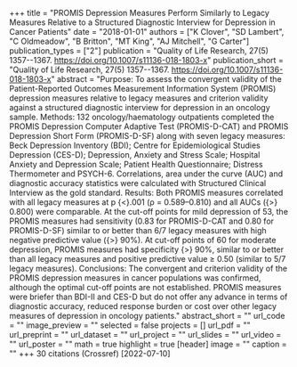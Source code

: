 +++
title = "PROMIS Depression Measures Perform Similarly to Legacy Measures Relative to a Structured Diagnostic Interview for Depression in Cancer Patients"
date = "2018-01-01"
authors = ["K Clover", "SD Lambert", "C Oldmeadow", "B Britton", "MT King", "AJ Mitchell", "G Carter"]
publication_types = ["2"]
publication = "Quality of Life Research, 27(5) 1357--1367. https://doi.org/10.1007/s11136-018-1803-x"
publication_short = "Quality of Life Research, 27(5) 1357--1367. https://doi.org/10.1007/s11136-018-1803-x"
abstract = "Purpose: To assess the convergent validity of the Patient-Reported Outcomes Measurement Information System (PROMIS) depression measures relative to legacy measures and criterion validity against a structured diagnostic interview for depression in an oncology sample. Methods: 132 oncology/haematology outpatients completed the PROMIS Depression Computer Adaptive Test (PROMIS-D-CAT) and PROMIS Depression Short Form (PROMIS-D-SF) along with seven legacy measures: Beck Depression Inventory (BDI); Centre for Epidemiological Studies Depression (CES-D); Depression, Anxiety and Stress Scale; Hospital Anxiety and Depression Scale; Patient Health Questionnaire; Distress Thermometer and PSYCH-6. Correlations, area under the curve (AUC) and diagnostic accuracy statistics were calculated with Structured Clinical Interview as the gold standard. Results: Both PROMIS measures correlated with all legacy measures at p {$<$}.001 (ρ = 0.589–0.810) and all AUCs ({$>$} 0.800) were comparable. At the cut-off points for mild depression of 53, the PROMIS measures had sensitivity (0.83 for PROMIS-D-CAT and 0.80 for PROMIS-D-SF) similar to or better than 6/7 legacy measures with high negative predictive value ({$>$} 90%). At cut-off points of 60 for moderate depression, PROMIS measures had specificity {$>$} 90%, similar to or better than all legacy measures and positive predictive value ≥ 0.50 (similar to 5/7 legacy measures). Conclusions: The convergent and criterion validity of the PROMIS depression measures in cancer populations was confirmed, although the optimal cut-off points are not established. PROMIS measures were briefer than BDI-II and CES-D but do not offer any advance in terms of diagnostic accuracy, reduced response burden or cost over other legacy measures of depression in oncology patients."
abstract_short = ""
url_code = ""
image_preview = ""
selected = false
projects = []
url_pdf = ""
url_preprint = ""
url_dataset = ""
url_project = ""
url_slides = ""
url_video = ""
url_poster = ""
math = true
highlight = true
[header]
image = ""
caption = ""
+++
30 citations (Crossref) [2022-07-10]
